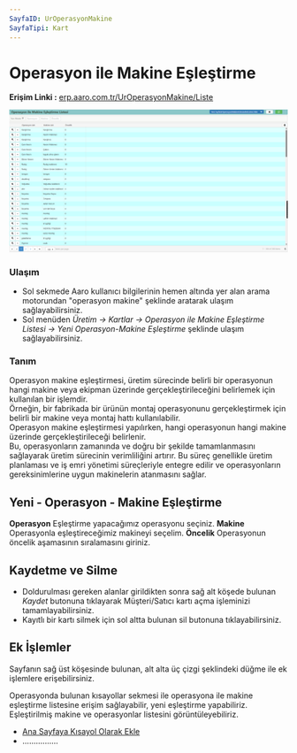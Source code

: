 ```yaml
---
SayfaID: UrOperasyonMakine
SayfaTipi: Kart
---
```


# Operasyon ile Makine Eşleştirme

**Erişim Linki :** [erp.aaro.com.tr/UrOperasyonMakine/Liste](erp.aaro.com.tr/UrOperasyonMakine/Liste)

[![Image](../Uretim/operasyonmakine.png)](Uretim)

### Ulaşım

- Sol sekmede Aaro kullanıcı bilgilerinin hemen altında yer alan arama motorundan "operasyon makine" şeklinde aratarak ulaşım sağlayabilirsiniz.
- Sol menüden *Üretim -> Kartlar -> Operasyon ile Makine Eşleştirme Listesi -> Yeni Operasyon-Makine Eşleştirme* şeklinde ulaşım sağlayabilirsiniz. 

### Tanım

Operasyon makine eşleştirmesi, üretim sürecinde belirli bir operasyonun hangi makine veya ekipman üzerinde gerçekleştirileceğini belirlemek için kullanılan bir işlemdir.  
Örneğin, bir fabrikada bir ürünün montaj operasyonunu gerçekleştirmek için belirli bir makine veya montaj hattı kullanılabilir.   
Operasyon makine eşleştirmesi yapılırken, hangi operasyonun hangi makine üzerinde gerçekleştirileceği belirlenir.   
Bu, operasyonların zamanında ve doğru bir şekilde tamamlanmasını sağlayarak üretim sürecinin verimliliğini artırır.
Bu süreç genellikle üretim planlaması ve iş emri yönetimi süreçleriyle entegre edilir ve operasyonların gereksinimlerine uygun makinelerin atanmasını sağlar. 

## Yeni - Operasyon - Makine Eşleştirme

**Operasyon** Eşleştirme yapacağımız operasyonu seçiniz.
**Makine** Operasyonla eşleştireceğimiz makineyi seçelim.
**Öncelik** Operasyonun öncelik aşamasının sıralamasını giriniz.

## Kaydetme ve Silme

- Doldurulması gereken alanlar girildikten sonra sağ alt köşede bulunan *Kaydet* butonuna tıklayarak Müşteri/Satıcı kartı açma işleminizi tamamlayabilirsiniz.
- Kayıtlı bir kartı silmek için sol altta bulunan sil butonuna tıklayabilirsiniz.

## Ek İşlemler

 Sayfanın sağ üst köşesinde bulunan, alt alta üç çizgi şeklindeki düğme ile ek işlemlere erişebilirsiniz.

 Operasyonda bulunan kısayollar sekmesi ile operasyona ile makine eşleştirme listesine erişim sağlayabilir, yeni eşleştirme yapabiliriz.
 Eşleştirilmiş makine ve operasyonlar listesini görüntüleyebiliriz.
- [Ana Sayfaya Kısayol Olarak Ekle](../TemelOzellikler/KisaYollaraEkleme.md)
- ................

